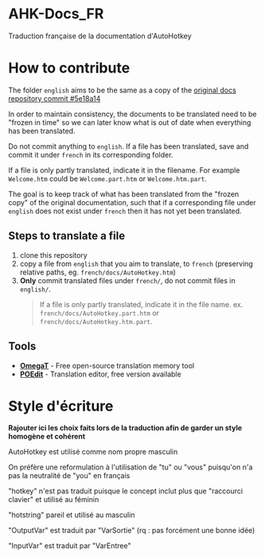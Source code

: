 # AHK-Docs_FR
Traduction française de la documentation d'AutoHotkey

# How to contribute
The folder `english` aims to be the same as a copy of the [original docs repository commit #5e18a14](https://github.com/Lexikos/AutoHotkey_L-Docs/commit/5e18a14fb51344d63cf354159e259d02e1c1e2d6)

In order to maintain consistency, the documents to be translated need to be "frozen in time" so we can later know what is out of date when everything has been translated.

Do not commit anything to `english`. If a file has been translated, save and commit it under `french` in its corresponding folder.

If a file is only partly translated, indicate it in the filename. For example `Welcome.htm` could be `Welcome.part.htm` or `Welcome.htm.part`.

The goal is to keep track of what has been translated from the "frozen copy" of the original documentation, such that if a corresponding file under `english` does not exist under `french` then it has not yet been translated.

## Steps to translate a file
1. clone this repository
2. copy a file from `english` that you aim to translate, to `french` (preserving relative paths, eg. `french/docs/AutoHotkey.htm`)
3. **Only** commit translated files under `french/`, do not commit files in `english/`.
   > If a file is only partly translated, indicate it in the file name. ex. `french/docs/AutoHotkey.part.htm` or `french/docs/AutoHotkey.htm.part`.

## Tools
- [**OmegaT**](https://omegat.org/) - Free open-source translation memory tool
- [**POEdit**](https://poedit.net/) - Translation editor, free version available

# Style d'écriture
**Rajouter ici les choix faits lors de la traduction afin de garder un style homogène et cohérent**

AutoHotkey est utilisé comme nom propre masculin

On préfère une reformulation à l'utilisation de "tu" ou "vous" puisqu'on n'a pas la neutralité de "you" en français

"hotkey" n'est pas traduit puisque le concept inclut plus que "raccourci clavier" et utilisé au féminin

"hotstring" pareil et utilisé au masculin

"OutputVar" est traduit par "VarSortie" (rq : pas forcément une bonne idée)

"InputVar" est traduit par "VarEntree"

